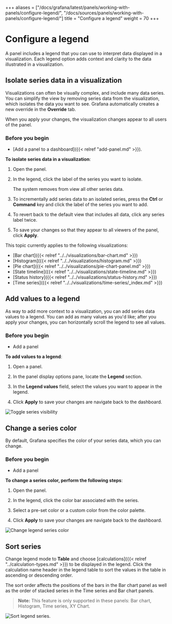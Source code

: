 +++
aliases = ["/docs/grafana/latest/panels/working-with-panels/configure-legend/", "/docs/sources/panels/working-with-panels/configure-legend/"]
title = "Configure a legend"
weight = 70
+++

# Configure a legend

A panel includes a legend that you can use to interpret data displayed in a visualization. Each legend option adds context and clarity to the data illustrated in a visualization.

## Isolate series data in a visualization

Visualizations can often be visually complex, and include many data series. You can simplify the view by removing series data from the visualization, which isolates the data you want to see. Grafana automatically creates a new override in the **Override** tab.

When you apply your changes, the visualization changes appear to all users of the panel.

### Before you begin

- [Add a panel to a dashboard]({{< relref "add-panel.md" >}}).

**To isolate series data in a visualization**:

1. Open the panel.

1. In the legend, click the label of the series you want to isolate.

   The system removes from view all other series data.

1. To incrementally add series data to an isolated series, press the **Ctrl** or **Command** key and click the label of the series you want to add.

1. To revert back to the default view that includes all data, click any series label twice.

1. To save your changes so that they appear to all viewers of the panel, click **Apply**.

This topic currently applies to the following visualizations:

- [Bar chart]({{< relref "../../visualizations/bar-chart.md" >}})
- [Histogram]({{< relref "../../visualizations/histogram.md" >}})
- [Pie chart]({{< relref "../../visualizations/pie-chart-panel.md" >}})
- [State timeline]({{< relref "../../visualizations/state-timeline.md" >}})
- [Status history]({{< relref "../../visualizations/status-history.md" >}})
- [Time series]({{< relref "../../visualizations/time-series/_index.md" >}})

## Add values to a legend

As way to add more context to a visualization, you can add series data values to a legend. You can add as many values as you'd like; after you apply your changes, you can horizontally scroll the legend to see all values.

### Before you begin

- Add a panel

**To add values to a legend**:

1. Open a panel.

1. In the panel display options pane, locate the **Legend** section.

1. In the **Legend values** field, select the values you want to appear in the legend.

1. Click **Apply** to save your changes are navigate back to the dashboard.

![Toggle series visibility](/static/img/docs/legend/legend-series-toggle-7-5.png)

## Change a series color

By default, Grafana specifies the color of your series data, which you can change.

### Before you begin

- Add a panel

**To change a series color, perform the following steps**:

1. Open the panel.

1. In the legend, click the color bar associated with the series.

1. Select a pre-set color or a custom color from the color palette.

1. Click **Apply** to save your changes are navigate back to the dashboard.

![Change legend series color](/static/img/docs/legend/legend-series-color-7-5.png)

## Sort series

Change legend mode to **Table** and choose [calculations]({{< relref "../calculation-types.md" >}}) to be displayed in the legend. Click the calculation name header in the legend table to sort the values in the table in ascending or descending order.

The sort order affects the positions of the bars in the Bar chart panel as well as the order of stacked series in the Time series and Bar chart panels.

> **Note:** This feature is only supported in these panels: Bar chart, Histogram, Time series, XY Chart.

![Sort legend series](/static/img/docs/legend/legend-series-sort-8-3.png).
